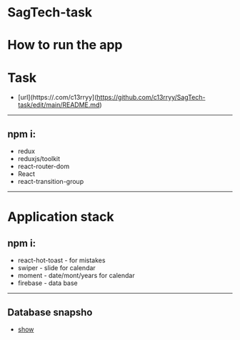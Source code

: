 # SagTech-task

# How to run the app

# Task
* [url](https://.com/c13rryy](https://github.com/c13rryy/SagTech-task/edit/main/README.md)

***********

## npm i:
* redux
* reduxjs/toolkit
* react-router-dom
* React
* react-transition-group

***********
# Application stack

## npm i:
* react-hot-toast - for mistakes
* swiper - slide for calendar
* moment - date/mont/years for calendar
* firebase - data base

***********

## Database snapsho
* [show](https://github.com/c13rryy/SagTech-task/blob/main/assets/Screenshot_17.png)
